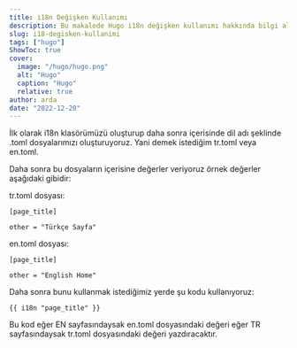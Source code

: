 ```yaml
---
title: i18n Değişken Kullanımı
description: Bu makalede Hugo i18n değişken kullanımı hakkında bilgi alabilirsiniz.
slug: i18-degisken-kullanimi
tags: ["hugo"]
ShowToc: true
cover:
  image: "/hugo/hugo.png"
  alt: "Hugo"
  caption: "Hugo"
  relative: true
author: arda
date: "2022-12-20"
---
```


İlk olarak i18n klasörümüzü oluşturup daha sonra içerisinde dil adı şeklinde .toml dosyalarımızı oluşturuyoruz. Yani demek istediğim tr.toml veya en.toml.

Daha sonra bu dosyaların içerisine değerler veriyoruz örnek değerler aşağıdaki gibidir:

tr.toml dosyası:

    [page_title]
    
    other = "Türkçe Sayfa"

en.toml dosyası:

    [page_title]
    
    other = "English Home"

Daha sonra bunu kullanmak istediğimiz yerde şu kodu kullanıyoruz:

    {{ i18n "page_title" }}

Bu kod eğer EN sayfasındaysak en.toml dosyasındaki değeri eğer TR sayfasındaysak tr.toml dosyasındaki değeri yazdıracaktır.